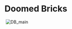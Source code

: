 # Doomed Bricks



​    ![DB_main](https://github.com/maromaroXD/DoomedBricks/blob/master/repo_static/DB_main.png)



